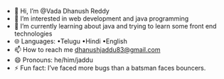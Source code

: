 - 👋 Hi, I’m @Vada Dhanush Reddy
- 👀 I’m interested in web development and java programming
- 🌱 I’m currently learning about java and trying to learn some front end technologies
- 🌐 Languages: •Telugu •Hindi •English 
- 📫 How to reach me dhanushjaddu83@gmail.com
- 😄 Pronouns: he/him/jaddu
- ⚡ Fun fact: I’ve faced more bugs than a batsman faces bouncers.

<!---
VadaDhanush/VadaDhanush is a ✨ special ✨ repository because its `README.md` (this file) appears on your GitHub profile.
You can click the Preview link to take a look at your changes.
--->

